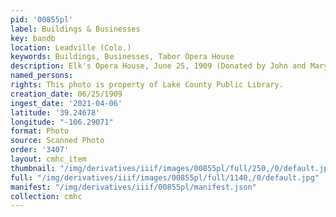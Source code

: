 ```yaml
---
pid: '00855pl'
label: Buildings & Businesses
key: bandb
location: Leadville (Colo.)
keywords: Buildings, Businesses, Tabor Opera House
description: Elk's Opera House, June 25, 1909 (Donated by John and Mary Smith)
named_persons: 
rights: This photo is property of Lake County Public Library.
creation_date: 06/25/1909
ingest_date: '2021-04-06'
latitude: '39.24678'
longitude: "-106.29071"
format: Photo
source: Scanned Photo
order: '3407'
layout: cmhc_item
thumbnail: "/img/derivatives/iiif/images/00855pl/full/250,/0/default.jpg"
full: "/img/derivatives/iiif/images/00855pl/full/1140,/0/default.jpg"
manifest: "/img/derivatives/iiif/00855pl/manifest.json"
collection: cmhc
---
```

